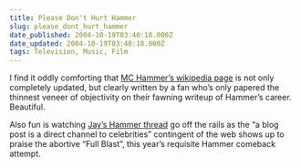 ```yaml
---
title: Please Don't Hurt Hammer
slug: please_dont_hurt_hammer
date_published: 2004-10-19T03:40:18.000Z
date_updated: 2004-10-19T03:40:18.000Z
tags: Television, Music, Film
---
```


I find it oddly comforting that [MC Hammer’s wikipedia page](http://en.wikipedia.org/wiki/MC_Hammer) is not only completely updated, but clearly written by a fan who’s only papered the thinnest veneer of objectivity on their fawning writeup of Hammer’s career. Beautiful.

Also fun is watching [Jay’s Hammer thread](http://www.hiphopmusic.com/archives/000364.html) go off the rails as the “a blog post is a direct channel to celebrities” contingent of the web shows up to praise the abortive “Full Blast”, this year’s requisite Hammer comeback attempt.
